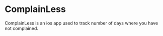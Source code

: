 ComplainLess
============

ComplainLess is an ios app used to track number of days where you have not complained.

